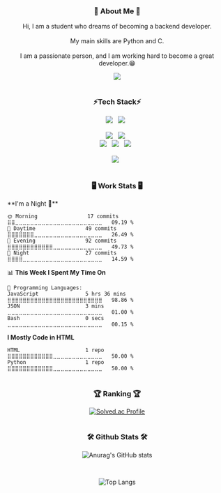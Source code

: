 <div align="center">
<h3>🐣 About Me 🐣</h3>
<p>Hi, I am a student who dreams of becoming a backend developer.<br><br>
My main skills are Python and C.<br><br>
I am a passionate person, and I am working hard to become a great developer.😁<br></p>
<a href="https://dylan-han.tistory.com/"><img src="https://img.shields.io/badge/BLOG-white?style=flat&logo=tistory&logoColor=000000"/></a>
<h1></h1>
<h3>⚡Tech Stack⚡</h3>
<img src="https://img.shields.io/badge/Python-white?style=flat&logo=python&logoColor=3776AB"/>&nbsp;&nbsp;
<img src="https://img.shields.io/badge/C-A8B9CC?style=flat&logo=C&logoColor=white"/>&nbsp;&nbsp;
<br><br>
<img src="https://img.shields.io/badge/HTML5-red?style=flat&logo=HTML5&logoColor=white"/>&nbsp;&nbsp;
<img src="https://img.shields.io/badge/JavaScript-gray?style=flat&logo=JavaScript&logoColor=F7DF1E"/>&nbsp;&nbsp;
<br>
<img src="https://img.shields.io/badge/Node.js-c2c5c5?style=flat&logo=node.js&logoColor=339933"/>&nbsp;&nbsp;
<img src="https://img.shields.io/badge/PostgreSQL-4169E1?style=flat&logo=PostgreSQL&logoColor=white"/>&nbsp;&nbsp;
<img src="https://img.shields.io/badge/MySQL-white?style=flat&logo=MySQL&logoColor=4479A1"/>&nbsp;&nbsp;
<br><br>
<img src="https://img.shields.io/badge/AHK-white?style=flat&logo=autohotkey&logoColor=334455"/>&nbsp;&nbsp;

<h1></h1>
<h3>🖥️ Work Stats 🖥️</h3>
</div>
<div>
<!--START_SECTION:waka-->
**I'm a Night 🦉** 

```text
🌞 Morning                17 commits          ⣿⣿⣀⣀⣀⣀⣀⣀⣀⣀⣀⣀⣀⣀⣀⣀⣀⣀⣀⣀⣀⣀⣀⣀⣀   09.19 % 
🌆 Daytime                49 commits          ⣿⣿⣿⣿⣿⣿⣿⣀⣀⣀⣀⣀⣀⣀⣀⣀⣀⣀⣀⣀⣀⣀⣀⣀⣀   26.49 % 
🌃 Evening                92 commits          ⣿⣿⣿⣿⣿⣿⣿⣿⣿⣿⣿⣿⣀⣀⣀⣀⣀⣀⣀⣀⣀⣀⣀⣀⣀   49.73 % 
🌙 Night                  27 commits          ⣿⣿⣿⣿⣀⣀⣀⣀⣀⣀⣀⣀⣀⣀⣀⣀⣀⣀⣀⣀⣀⣀⣀⣀⣀   14.59 % 
```


📊 **This Week I Spent My Time On** 

```text
💬 Programming Languages: 
JavaScript               5 hrs 36 mins       ⣿⣿⣿⣿⣿⣿⣿⣿⣿⣿⣿⣿⣿⣿⣿⣿⣿⣿⣿⣿⣿⣿⣿⣿⣿   98.86 % 
JSON                     3 mins              ⣀⣀⣀⣀⣀⣀⣀⣀⣀⣀⣀⣀⣀⣀⣀⣀⣀⣀⣀⣀⣀⣀⣀⣀⣀   01.00 % 
Bash                     0 secs              ⣀⣀⣀⣀⣀⣀⣀⣀⣀⣀⣀⣀⣀⣀⣀⣀⣀⣀⣀⣀⣀⣀⣀⣀⣀   00.15 % 
```

**I Mostly Code in HTML** 

```text
HTML                     1 repo              ⣿⣿⣿⣿⣿⣿⣿⣿⣿⣿⣿⣿⣀⣀⣀⣀⣀⣀⣀⣀⣀⣀⣀⣀⣀   50.00 % 
Python                   1 repo              ⣿⣿⣿⣿⣿⣿⣿⣿⣿⣿⣿⣿⣀⣀⣀⣀⣀⣀⣀⣀⣀⣀⣀⣀⣀   50.00 % 
```




<!--END_SECTION:waka-->
</div>
<div align="center">
<h1></h1>
<h3>🏆 Ranking 🏆</h3>

[![Solved.ac Profile](http://mazassumnida.wtf/api/v2/generate_badge?boj=dylan_han)](https://solved.ac/dylan_han/)
<h1></h1>

<h3>🛠️ Github Stats 🛠️</h3>

![Anurag's GitHub stats](https://github-readme-stats-git-masterrstaa-rickstaa.vercel.app/api?username=zeco07&show_icons=true&theme=prussian)
   
<br>

![Top Langs](https://github-readme-stats-git-masterrstaa-rickstaa.vercel.app/api/top-langs/?username=zeco07&layout=compact&theme=prussian)


</div>
